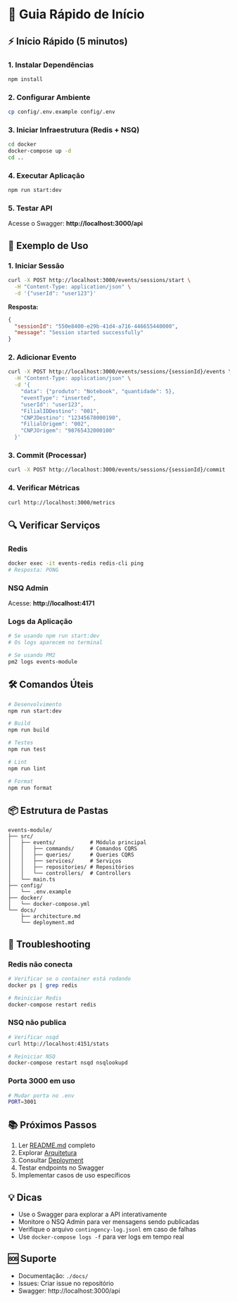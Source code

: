 # 🚀 Guia Rápido de Início

## ⚡ Início Rápido (5 minutos)

### 1. Instalar Dependências

```bash
npm install
```

### 2. Configurar Ambiente

```bash
cp config/.env.example config/.env
```

### 3. Iniciar Infraestrutura (Redis + NSQ)

```bash
cd docker
docker-compose up -d
cd ..
```

### 4. Executar Aplicação

```bash
npm run start:dev
```

### 5. Testar API

Acesse o Swagger: **http://localhost:3000/api**

## 📝 Exemplo de Uso

### 1. Iniciar Sessão

```bash
curl -X POST http://localhost:3000/events/sessions/start \
  -H "Content-Type: application/json" \
  -d '{"userId": "user123"}'
```

**Resposta:**
```json
{
  "sessionId": "550e8400-e29b-41d4-a716-446655440000",
  "message": "Session started successfully"
}
```

### 2. Adicionar Evento

```bash
curl -X POST http://localhost:3000/events/sessions/{sessionId}/events \
  -H "Content-Type: application/json" \
  -d '{
    "data": {"produto": "Notebook", "quantidade": 5},
    "eventType": "inserted",
    "userId": "user123",
    "FilialIDDestino": "001",
    "CNPJDestino": "12345678000190",
    "FilialOrigem": "002",
    "CNPJOrigem": "98765432000100"
  }'
```

### 3. Commit (Processar)

```bash
curl -X POST http://localhost:3000/events/sessions/{sessionId}/commit
```

### 4. Verificar Métricas

```bash
curl http://localhost:3000/metrics
```

## 🔍 Verificar Serviços

### Redis
```bash
docker exec -it events-redis redis-cli ping
# Resposta: PONG
```

### NSQ Admin
Acesse: **http://localhost:4171**

### Logs da Aplicação
```bash
# Se usando npm run start:dev
# Os logs aparecem no terminal

# Se usando PM2
pm2 logs events-module
```

## 🛠️ Comandos Úteis

```bash
# Desenvolvimento
npm run start:dev

# Build
npm run build

# Testes
npm run test

# Lint
npm run lint

# Format
npm run format
```

## 📦 Estrutura de Pastas

```
events-module/
├── src/
│   ├── events/           # Módulo principal
│   │   ├── commands/     # Comandos CQRS
│   │   ├── queries/      # Queries CQRS
│   │   ├── services/     # Serviços
│   │   ├── repositories/ # Repositórios
│   │   └── controllers/  # Controllers
│   └── main.ts
├── config/
│   └── .env.example
├── docker/
│   └── docker-compose.yml
└── docs/
    ├── architecture.md
    └── deployment.md
```

## 🐛 Troubleshooting

### Redis não conecta
```bash
# Verificar se o container está rodando
docker ps | grep redis

# Reiniciar Redis
docker-compose restart redis
```

### NSQ não publica
```bash
# Verificar nsqd
curl http://localhost:4151/stats

# Reiniciar NSQ
docker-compose restart nsqd nsqlookupd
```

### Porta 3000 em uso
```bash
# Mudar porta no .env
PORT=3001
```

## 📚 Próximos Passos

1. Ler [README.md](./README.md) completo
2. Explorar [Arquitetura](./docs/architecture.md)
3. Consultar [Deployment](./docs/deployment.md)
4. Testar endpoints no Swagger
5. Implementar casos de uso específicos

## 💡 Dicas

- Use o Swagger para explorar a API interativamente
- Monitore o NSQ Admin para ver mensagens sendo publicadas
- Verifique o arquivo `contingency-log.jsonl` em caso de falhas
- Use `docker-compose logs -f` para ver logs em tempo real

## 🆘 Suporte

- Documentação: `./docs/`
- Issues: Criar issue no repositório
- Swagger: http://localhost:3000/api

